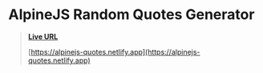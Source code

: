 # AlpineJS Random Quotes Generator

> **[Live URL](https://alpinejs-quotes.netlify.app)**
> 
> [https://alpinejs-quotes.netlify.app](https://alpinejs-quotes.netlify.app)
